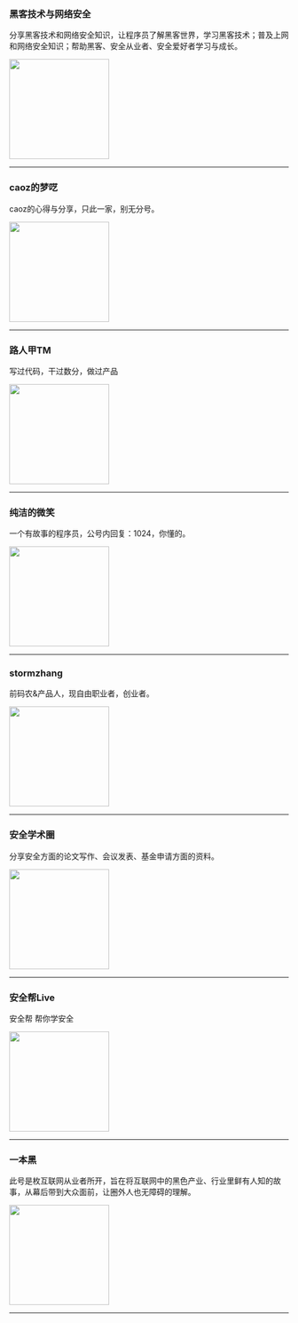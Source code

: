 
### 黑客技术与网络安全

分享黑客技术和网络安全知识，让程序员了解黑客世界，学习黑客技术；普及上网和网络安全知识；帮助黑客、安全从业者、安全爱好者学习与成长。

<img align="top" width="180" src="http://open.weixin.qq.com/qr/code?username=gh_4ad27a83ff73" alt="" />

---


### caoz的梦呓

caoz的心得与分享，只此一家，别无分号。

<img align="top" width="180" src="http://open.weixin.qq.com/qr/code?username=gh_daa6a22fe907" alt="" />

---


### 路人甲TM

写过代码，干过数分，做过产品

<img align="top" width="180" src="http://open.weixin.qq.com/qr/code?username=gh_d516081071ec" alt="" />

---


### 纯洁的微笑

一个有故事的程序员，公号内回复：1024，你懂的。

<img align="top" width="180" src="http://open.weixin.qq.com/qr/code?username=gh_d751b87d749e" alt="" />

---


### stormzhang

前码农&amp;产品人，现自由职业者，创业者。

<img align="top" width="180" src="http://open.weixin.qq.com/qr/code?username=gh_8e217150b0ec" alt="" />

---


### 安全学术圈

分享安全方面的论文写作、会议发表、基金申请方面的资料。

<img align="top" width="180" src="http://open.weixin.qq.com/qr/code?username=gh_cbda1fb027bf" alt="" />

---


### 安全帮Live

安全帮 帮你学安全

<img align="top" width="180" src="http://open.weixin.qq.com/qr/code?username=gh_499ac9d326f5" alt="" />

---


### 一本黑

此号是枚互联网从业者所开，旨在将互联网中的黑色产业、行业里鲜有人知的故事，从幕后带到大众面前，让圈外人也无障碍的理解。

<img align="top" width="180" src="http://open.weixin.qq.com/qr/code?username=gh_e981f33ba716" alt="" />

---

